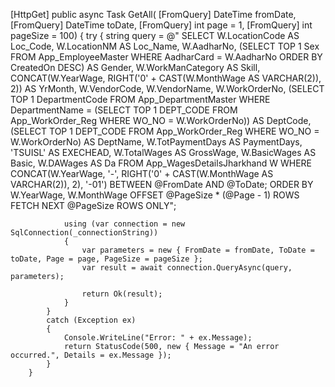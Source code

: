    [HttpGet]
        public async Task<IActionResult> GetAll(
    [FromQuery] DateTime fromDate,
    [FromQuery] DateTime toDate,
    [FromQuery] int page = 1,
    [FromQuery] int pageSize = 100)
        {
            try
            {
                string query = @"
         SELECT
                    W.LocationCode AS Loc_Code,
                    W.LocationNM AS Loc_Name,
                    W.AadharNo,
                    (SELECT TOP 1 Sex FROM App_EmployeeMaster 
                     WHERE AadharCard = W.AadharNo 
                     ORDER BY CreatedOn DESC) AS Gender,
                    W.WorkManCategory AS Skill,
                    CONCAT(W.YearWage, RIGHT('0' + CAST(W.MonthWage AS VARCHAR(2)), 2)) AS YrMonth,
                    W.VendorCode,
                    W.VendorName,
                    W.WorkOrderNo,
                    (SELECT TOP 1 DepartmentCode FROM App_DepartmentMaster 
                     WHERE DepartmentName = 
                         (SELECT TOP 1 DEPT_CODE FROM App_WorkOrder_Reg 
                          WHERE WO_NO = W.WorkOrderNo)) AS DeptCode,
                    (SELECT TOP 1 DEPT_CODE FROM App_WorkOrder_Reg 
                     WHERE WO_NO = W.WorkOrderNo) AS DeptName,
                    W.TotPaymentDays AS PaymentDays,
                    'TSUISL' AS EXECHEAD,
                    W.TotalWages AS GrossWage,
                    W.BasicWages AS Basic,
                    W.DAWages AS Da
                FROM App_WagesDetailsJharkhand W
                WHERE 
                    CONCAT(W.YearWage, '-', RIGHT('0' + CAST(W.MonthWage AS VARCHAR(2)), 2), '-01') 
                    BETWEEN @FromDate AND @ToDate;
        ORDER BY W.YearWage, W.MonthWage
        OFFSET @PageSize * (@Page - 1) ROWS 
        FETCH NEXT @PageSize ROWS ONLY";














                using (var connection = new SqlConnection(_connectionString))
                {
                    var parameters = new { FromDate = fromDate, ToDate = toDate, Page = page, PageSize = pageSize };
                    var result = await connection.QueryAsync(query, parameters);

                    return Ok(result);
                }
            }
            catch (Exception ex)
            {
                Console.WriteLine("Error: " + ex.Message);
                return StatusCode(500, new { Message = "An error occurred.", Details = ex.Message });
            }
        }
